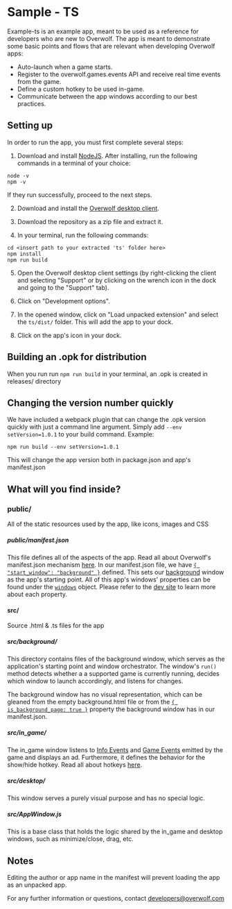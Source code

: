 # Sample - TS
Example-ts is an example app, meant to be used as a reference for developers who are new to Overwolf.
The app is meant to demonstrate some basic points and flows that are relevant when developing Overwolf apps:

- Auto-launch when a game starts.
- Register to the overwolf.games.events API and receive real time events from the game.
- Define a custom hotkey to be used in-game.
- Communicate between the app windows according to our best practices.


## Setting up
In order to run the app, you must first complete several steps:
1. Download and install [NodeJS](https://nodejs.org/).
After installing, run the following commands in a terminal of your choice:
```
node -v
npm -v
```
If they run successfully, proceed to the next steps.

2. Download and install the [Overwolf desktop client](https://download.overwolf.com/install/Download).

3. Download the repository as a zip file and extract it.

4. In your terminal, run the following commands:
```
cd <insert path to your extracted 'ts' folder here>
npm install
npm run build
```

5. Open the Overwolf desktop client settings (by right-clicking the client and selecting
"Support" or by clicking on the wrench icon in the dock and going to the "Support" tab).

6. Click on "Development options".

7. In the opened window, click on "Load unpacked extension" and select the `ts/dist/` folder.
This will add the app to your dock.

8. Click on the app's icon in your dock.

## Building an .opk for distribution
When you run run ```npm run build``` in your terminal, an .opk is created in releases/ directory

## Changing the version number quickly
We have included a webpack plugin that can change the .opk version quickly with just a command line argument. Simply add ```--env setVersion=1.0.1``` to your build command.
Example:
```
npm run build --env setVersion=1.0.1
```

This will change the app version both in package.json and app's manifest.json

## What will you find inside?

### public/
All of the static resources used by the app, like icons, images and CSS

##### public/manifest.json
This file defines all of the aspects of the app.
Read all about Overwolf's manifest.json mechanism [here](https://overwolf.github.io/docs/api/manifest-json#welcome-to-the-manifestjson-file).
In our manifest.json file, we have [```{ "start_window": "background" }```](https://overwolf.github.io/docs/api/manifest-json#start_window) defined.
This sets our [background](###windows/background) window as the app's starting point.
All of this app's windows' properties can be found under the [```windows```](https://overwolf.github.io/docs/api/manifest-json#window-data) object.
Please refer to the [dev site](https://overwolf.github.io/docs/api/manifest-json#welcome-to-the-manifestjson-file) to learn more about each property.

#### src/
Source .html & .ts files for the app

##### src/background/
This directory contains files of the background window, which serves as the application's starting point and window orchestrator.
The window's ```run()``` method detects whether a a supported game is currently running, decides which window to launch accordingly, and listens for changes.

The background window has no visual representation, which can be gleaned from the empty background.html file or from the
[```{ is_background_page: true }```](https://overwolf.github.io/docs/api/manifest-json#is_background_page)
property the background window has in our manifest.json.

##### src/in_game/
The in_game window listens to [Info Events](https://overwolf.github.io/docs/api/overwolf-games-events#oninfoupdates2) and
[Game Events](https://overwolf.github.io/docs/api/overwolf-games-events#onnewevents) emitted by the game and
displays an ad. Furthermore, it defines the behavior for the show/hide hotkey.
Read all about hotkeys [here](https://overwolf.github.io/docs/topics/hotkeys-best-practices).

##### src/desktop/
This window serves a purely visual purpose and has no special logic.

##### src/AppWindow.js
This is a base class that holds the logic shared by the in_game and desktop windows, such as minimize/close, drag, etc.


## Notes
Editing the author or app name in the manifest will prevent loading the app as an unpacked app.

For any further information or questions, contact developers@overwolf.com
